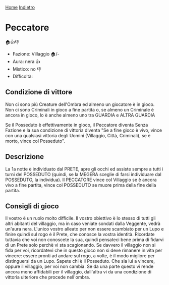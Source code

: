 [Home](/wherewolf-rules)
[Indietro](..)

# Peccatore

<span class='emoji'>🏠👍👎</span>

- Fazione: Villaggio <span class='emoji'>🏠</span>/-
- Aura: nera <span class='emoji'>👍</span>
- Mistico: no <span class='emoji'>👎</span>
- Difficoltà: 

## Condizione di vittore

Non ci sono più Creature dell'Ombra ed almeno un giocatore è in gioco. Non ci sono Criminali in gioco a fine partita o, se almeno un Criminale è ancora in gioco, lo è anche almeno uno tra GUARDIA e ALTRA GUARDIA

Se il Posseduto è effettivamente in gioco, il Peccatore diventa Senza Fazione e la sua condizione di vittoria diventa "Se a fine gioco è vivo, vince con una qualsiasi vittoria degli Uomini (Villaggio, Città, Criminali), se è morto, vince col Posseduto".

## Descrizione

La 1a notte è individuato dal PRETE, apre gli occhi ed assiste sempre a tutti i turni del POSSEDUTO (quindi, se la MEGERA sceglie di farsi individuare dal POSSEDUTO, la individua). Il PECCATORE vince col Villaggio se è ancora vivo a fine partita, vince col POSSEDUTO se muore prima della fine della partita.

## Consigli di gioco

Il vostro è un ruolo molto difficile. Il vostro obiettivo è lo stesso di tutti gli altri abitanti del villaggio, ma in caso veniate sondati dalla Veggente, vedrà un'aura nera. L'unico vostro alleato per non essere scambiato per un Lupo e finire quindi sul rogo è il Prete, che conosce la vostra identità. Ricordate tuttavia che voi non conoscete la sua, quindi pensateci bene prima di fidarvi di un Prete solo perchè vi sta scagionando. Se davvero il villaggio non si fida per voi, ricordatevi che in questo gioco non si deve rimanere in vita per vincere: essere pronti ad andare sul rogo, a volte, è il modo migliore per distinguersi da un Lupo. Sapete chi è il Posseduto. Che sia lui a vincere, oppure il villaggio, per voi non cambia. Se da una parte questo vi rende ancora meno affidabili per il villaggio, dall'altra vi da una condizione di vittoria ulteriore che procede nell'ombra.
